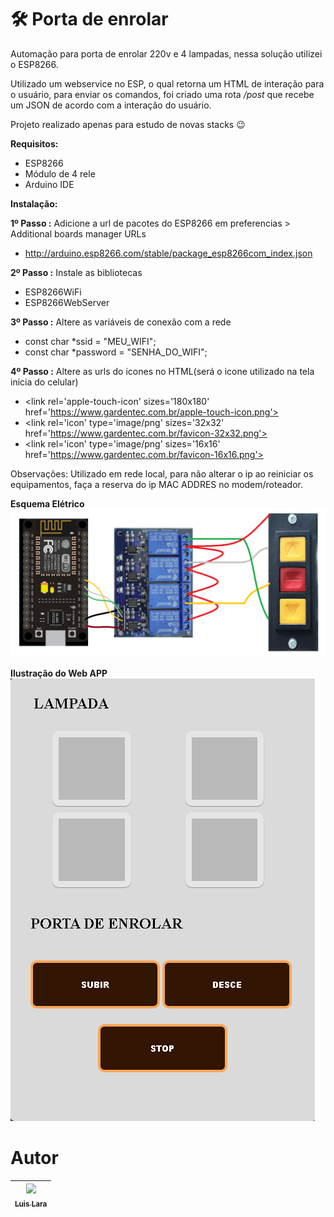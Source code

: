 # 🛠️ Porta de enrolar
Automação para porta de enrolar 220v e 4 lampadas, nessa solução utilizei o ESP8266.

Utilizado um webservice no ESP, o qual retorna um HTML de interação para o usuário, para enviar os comandos, 
foi criado uma rota */post* que recebe um JSON de acordo com a interação do usuário.

Projeto realizado apenas para estudo de novas stacks 😉

**Requisitos:**

* ESP8266
* Módulo de 4 rele
* Arduino IDE

**Instalação:**

**1º Passo :** Adicione a url de pacotes do ESP8266 em preferencias > Additional boards manager URLs
* http://arduino.esp8266.com/stable/package_esp8266com_index.json

**2º Passo :** Instale as bibliotecas
 * ESP8266WiFi
 * ESP8266WebServer

**3º Passo :** Altere as variáveis de conexão com a rede

* const char *ssid = "MEU_WIFI";
* const char *password = "SENHA_DO_WIFI";

**4º Passo :** Altere as urls do icones  no HTML(será o icone utilizado na tela inicia do celular) 
* \<link rel='apple-touch-icon' sizes='180x180' href='https://www.gardentec.com.br/apple-touch-icon.png'>
* \<link rel='icon' type='image/png' sizes='32x32' href='https://www.gardentec.com.br/favicon-32x32.png'>
* \<link rel='icon' type='image/png' sizes='16x16' href='https://www.gardentec.com.br/favicon-16x16.png'>

Observações: Utilizado em rede local, para não alterar o ip ao reiniciar os equipamentos, faça a reserva do ip MAC ADDRES no modem/roteador.

**Esquema Elétrico**
![Esquema Elétrico](https://github.com/luizinlara/porta-enrolar/blob/main/projeto-porta-enrolar.png?raw=true)

**Ilustração do Web APP**
![Ilustração do Web APP](https://github.com/luizinlara/porta-enrolar/blob/main/ilustracao-do-app.png?raw=true)
# Autor

[<img loading="lazy" src="https://avatars.githubusercontent.com/u/62263833?s=400&u=aca12fba393c657d421d37baf79a9a0f4ae46457&v=4" width=115><br><sub>Luis Lara</sub>](https://github.com/luizinlara)  |
| :---: |
